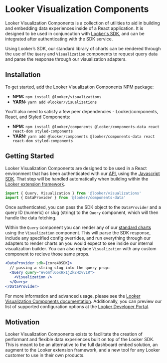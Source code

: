 # Looker Visualization Components

Looker Visualization Components is a collection of utilities to aid in building and embedding data experiences inside of a React application. It is designed to be used in conjuncution with [Looker's SDK](https://www.npmjs.com/package/@looker/sdk), and can be integrated after authenticating with the SDK service.

Using Looker’s SDK, our standard library of charts can be rendered through the use of the `Query` and `Visualization` components to request query data and parse the response through our visualization adapters.

## Installation

To get started, add the Looker Visualization Components NPM package:

- **NPM:** `npm install @looker/visualizations`
- **YARN:** `yarn add @looker/visualizations`

You'll also need to satisfy a few peer dependencies - Looker/components, React, and Styled Components:

- **NPM:** `npm install @looker/components @looker/components-data react react-dom styled-components`
- **YARN:** `yarn add @looker/components @looker/components-data react react-dom styled-components`

## Getting Started

Looker Visualization Components are designed to be used in a React environment that has been authenticated with our [API](https://docs.looker.com/reference/api-and-integration/api-getting-started), using the [Javascript SDK](https://www.npmjs.com/package/@looker/sdk). That step will be handled automatically when building within the [Looker extension framework](https://docs.looker.com/data-modeling/extension-framework/extension-framework-intro).

```jsx
import { Query, Visualization } from '@looker/visualizations'
import { DataProvider } from '@looker/components-data'
```

Once authenticated, you can pass the SDK object to the `DataProvider` and a query ID (numeric) or slug (string) to the `Query` component, which will then handle the data fetching.

Within the `Query` component you can render any of our [standard charts](https://docs.looker.com/exploring-data/visualizing-query-results/visualization-types) using the `Visualization` component. This will parse the SDK response, include any specified config overrides, and run everything through our adapters to render charts an you would expect to see inside our internal visualization builder. You can also replace `Visualization` with any custom component to recieve those same props.

```jsx
<DataProvider sdk={core40SDK}>
  // passing a string slug into the query prop:
  <Query query="evomfl66xHx1jZk2Hzvv1R">
    <Visualization />
  </Query>
</DataProvider>
```

For more information and advanced usage, please see the [Looker Visualization Components documentation](https://docs.looker.com/data-modeling/extension-framework/vis-components). Additionally, you can preview our list of supported configuration options at the [Looker Developer Portal](https://developers.looker.com/components/visualization-components).

## Motivation

Looker Visualization Components exists to facilitate the creation of performant and flexible data experiences built on top of the Looker SDK. This is meant to be an alternative to the full dashboard embed solution, an augment to the Looker extension framework, and a new tool for any Looker customer to use in their own products.
